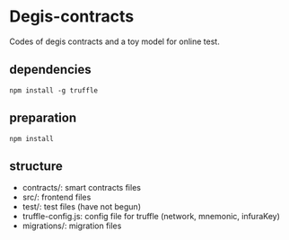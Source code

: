 # Degis-contracts

Codes of degis contracts and a toy model for online test.

## dependencies
```
npm install -g truffle
```

## preparation
```
npm install
```

## structure
- contracts/: smart contracts files
- src/: frontend files
- test/: test files (have not begun)
- truffle-config.js: config file for truffle (network, mnemonic, infuraKey)
- migrations/: migration files 